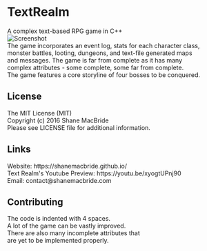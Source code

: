 # TextRealm
A complex text-based RPG game in C++<br>
![Screenshot](http://i.imgur.com/c4uObda.png)
<br>The game incorporates an event log, stats for each character class,<br>
monster battles, looting, dungeons, and text-file generated maps<br>
and messages.  The game is far from complete as it has many<br>
complex attributes - some complete, some far from complete.<br>
The game features a core storyline of four bosses to be conquered.<br>
<h2>License</h2>
The MIT License (MIT)<br>
Copyright (c) 2016 Shane MacBride<br>
Please see LICENSE file for additional information.<br>
<h2>Links</h2>
Website: https://shanemacbride.github.io/<br>
Text Realm's Youtube Preview: https://youtu.be/xyogtUPnj90<br>
Email: contact@shanemacbride.com<br>
<h2>Contributing</h2>
The code is indented with 4 spaces.<br>
A lot of the game can be vastly improved.<br>
There are also many incomplete attributes that<br>
are yet to be implemented properly.<br>

